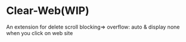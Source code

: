 # Clear-Web(WIP)
An extension for delete scroll blocking=> overflow: auto & display none when you click on web site
